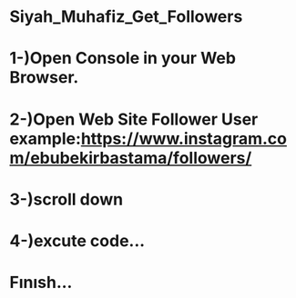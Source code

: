 # Siyah_Muhafiz_Get_Followers
# 1-)Open Console in your Web Browser.
# 2-)Open Web Site Follower User example:https://www.instagram.com/ebubekirbastama/followers/
# 3-)scroll down
# 4-)excute code...
# Fınısh...
